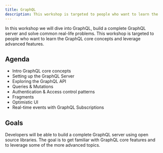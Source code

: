 ```yaml
---
title: GraphQL
description: This workshop is targeted to people who want to learn the GraphQL core concepts and leverage advanced features.
---
```


In this workshop we will dive into GraphQL, build a complete GraphQL server and solve common real-life problems. This workshop is targeted to people who want to learn the GraphQL core concepts and leverage advanced features.

## Agenda

- Intro GraphQL core concepts
- Setting up the GraphQL Server
- Exploring the GraphQL API
- Queries & Mutations
- Authentication & Access control patterns
- Fragments
- Optimistic UI
- Real-time events with GraphQL Subscriptions

## Goals

Developers will be able to build a complete GraphQL server using open source libraries. The goal is to get familiar with GraphQL core features and to leverage some of the more advanced topics.

